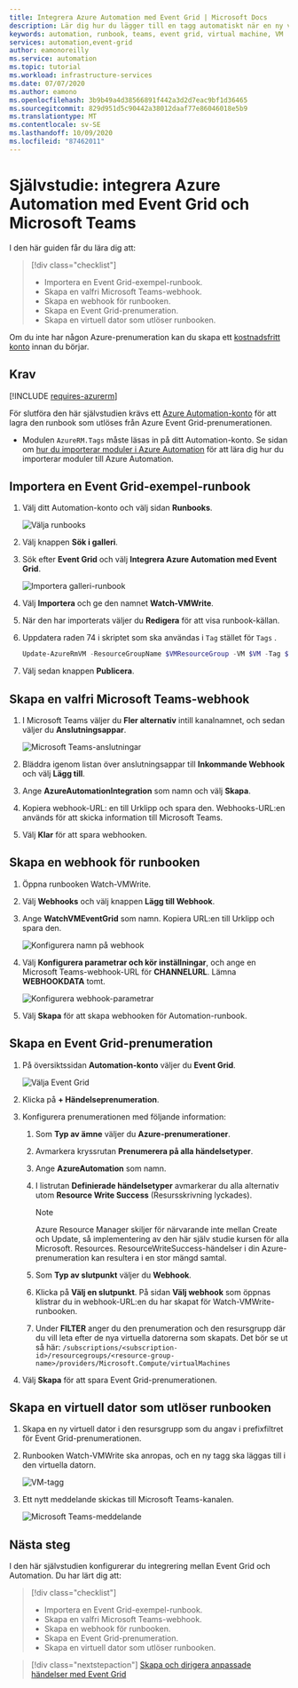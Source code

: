 ```yaml
---
title: Integrera Azure Automation med Event Grid | Microsoft Docs
description: Lär dig hur du lägger till en tagg automatiskt när en ny virtuell dator skapas och skicka ett meddelande till Microsoft Teams.
keywords: automation, runbook, teams, event grid, virtual machine, VM
services: automation,event-grid
author: eamonoreilly
ms.service: automation
ms.topic: tutorial
ms.workload: infrastructure-services
ms.date: 07/07/2020
ms.author: eamono
ms.openlocfilehash: 3b9b49a4d38566891f442a3d2d7eac9bf1d36465
ms.sourcegitcommit: 829d951d5c90442a38012daaf77e86046018e5b9
ms.translationtype: MT
ms.contentlocale: sv-SE
ms.lasthandoff: 10/09/2020
ms.locfileid: "87462011"
---
```

# <a name="tutorial-integrate-azure-automation-with-event-grid-and-microsoft-teams"></a>Självstudie: integrera Azure Automation med Event Grid och Microsoft Teams

I den här guiden får du lära dig att:

> [!div class="checklist"]
> * Importera en Event Grid-exempel-runbook.
> * Skapa en valfri Microsoft Teams-webhook.
> * Skapa en webhook för runbooken.
> * Skapa en Event Grid-prenumeration.
> * Skapa en virtuell dator som utlöser runbooken.

Om du inte har någon Azure-prenumeration kan du skapa ett [kostnadsfritt konto](https://azure.microsoft.com/free/?WT.mc_id=A261C142F) innan du börjar.

## <a name="prerequisites"></a>Krav

[!INCLUDE [requires-azurerm](../../includes/requires-azurerm.md)]

För slutföra den här självstudien krävs ett [Azure Automation-konto](../automation/index.yml) för att lagra den runbook som utlöses från Azure Event Grid-prenumerationen.

* Modulen `AzureRM.Tags` måste läsas in på ditt Automation-konto. Se sidan om [hur du importerar moduler i Azure Automation](../automation/automation-update-azure-modules.md) för att lära dig hur du importerar moduler till Azure Automation.

## <a name="import-an-event-grid-sample-runbook"></a>Importera en Event Grid-exempel-runbook

1. Välj ditt Automation-konto och välj sidan **Runbooks**.

   ![Välja runbooks](./media/ensure-tags-exists-on-new-virtual-machines/select-runbooks.png)

2. Välj knappen **Sök i galleri**.

3. Sök efter **Event Grid** och välj **Integrera Azure Automation med Event Grid**.

    ![Importera galleri-runbook](media/ensure-tags-exists-on-new-virtual-machines/gallery-event-grid.png)

4. Välj **Importera** och ge den namnet **Watch-VMWrite**.

5. När den har importerats väljer du **Redigera** för att visa runbook-källan. 
6. Uppdatera raden 74 i skriptet som ska användas i `Tag` stället för `Tags` .

    ```powershell
    Update-AzureRmVM -ResourceGroupName $VMResourceGroup -VM $VM -Tag $Tag | Write-Verbose
    ```
7. Välj sedan knappen **Publicera**.

## <a name="create-an-optional-microsoft-teams-webhook"></a>Skapa en valfri Microsoft Teams-webhook

1. I Microsoft Teams väljer du **Fler alternativ** intill kanalnamnet, och sedan väljer du **Anslutningsappar**.

    ![Microsoft Teams-anslutningar](media/ensure-tags-exists-on-new-virtual-machines/teams-webhook.png)

2. Bläddra igenom listan över anslutningsappar till **Inkommande Webhook** och välj **Lägg till**.

3. Ange **AzureAutomationIntegration** som namn och välj **Skapa**.

4. Kopiera webhook-URL: en till Urklipp och spara den. Webhooks-URL:en används för att skicka information till Microsoft Teams.

5. Välj **Klar** för att spara webhooken.

## <a name="create-a-webhook-for-the-runbook"></a>Skapa en webhook för runbooken

1. Öppna runbooken Watch-VMWrite.

2. Välj **Webhooks** och välj knappen **Lägg till Webhook**.

3. Ange **WatchVMEventGrid** som namn. Kopiera URL:en till Urklipp och spara den.

    ![Konfigurera namn på webhook](media/ensure-tags-exists-on-new-virtual-machines/copy-url.png)

4. Välj **Konfigurera parametrar och kör inställningar**, och ange en Microsoft Teams-webhook-URL för **CHANNELURL**. Lämna **WEBHOOKDATA** tomt.

    ![Konfigurera webhook-parametrar](media/ensure-tags-exists-on-new-virtual-machines/configure-webhook-parameters.png)

5. Välj **Skapa** för att skapa webhooken för Automation-runbook.

## <a name="create-an-event-grid-subscription"></a>Skapa en Event Grid-prenumeration

1. På översiktssidan **Automation-konto** väljer du **Event Grid**.

    ![Välja Event Grid](media/ensure-tags-exists-on-new-virtual-machines/select-event-grid.png)

2. Klicka på **+ Händelseprenumeration**.

3. Konfigurera prenumerationen med följande information:
    1. Som **Typ av ämne** väljer du **Azure-prenumerationer**.
    2. Avmarkera kryssrutan **Prenumerera på alla händelsetyper**.
    3. Ange **AzureAutomation** som namn.
    4. I listrutan **Definierade händelsetyper** avmarkerar du alla alternativ utom **Resource Write Success** (Resursskrivning lyckades).

        > [!NOTE] 
        > Azure Resource Manager skiljer för närvarande inte mellan Create och Update, så implementering av den här själv studie kursen för alla Microsoft. Resources. ResourceWriteSuccess-händelser i din Azure-prenumeration kan resultera i en stor mängd samtal.
    1. Som **Typ av slutpunkt** väljer du **Webhook**.
    2. Klicka på **Välj en slutpunkt**. På sidan **Välj webhook** som öppnas klistrar du in webhook-URL:en du har skapat för Watch-VMWrite-runbooken.
    3. Under **FILTER** anger du den prenumeration och den resursgrupp där du vill leta efter de nya virtuella datorerna som skapats. Det bör se ut så här: `/subscriptions/<subscription-id>/resourcegroups/<resource-group-name>/providers/Microsoft.Compute/virtualMachines`

4. Välj **Skapa** för att spara Event Grid-prenumerationen.

## <a name="create-a-vm-that-triggers-the-runbook"></a>Skapa en virtuell dator som utlöser runbooken

1. Skapa en ny virtuell dator i den resursgrupp som du angav i prefixfiltret för Event Grid-prenumerationen.

2. Runbooken Watch-VMWrite ska anropas, och en ny tagg ska läggas till i den virtuella datorn.

    ![VM-tagg](media/ensure-tags-exists-on-new-virtual-machines/vm-tag.png)

3. Ett nytt meddelande skickas till Microsoft Teams-kanalen.

    ![Microsoft Teams-meddelande](media/ensure-tags-exists-on-new-virtual-machines/teams-vm-message.png)

## <a name="next-steps"></a>Nästa steg

I den här självstudien konfigurerar du integrering mellan Event Grid och Automation. Du har lärt dig att:

> [!div class="checklist"]
> * Importera en Event Grid-exempel-runbook.
> * Skapa en valfri Microsoft Teams-webhook.
> * Skapa en webhook för runbooken.
> * Skapa en Event Grid-prenumeration.
> * Skapa en virtuell dator som utlöser runbooken.

> [!div class="nextstepaction"]
> [Skapa och dirigera anpassade händelser med Event Grid](../event-grid/custom-event-quickstart.md)
